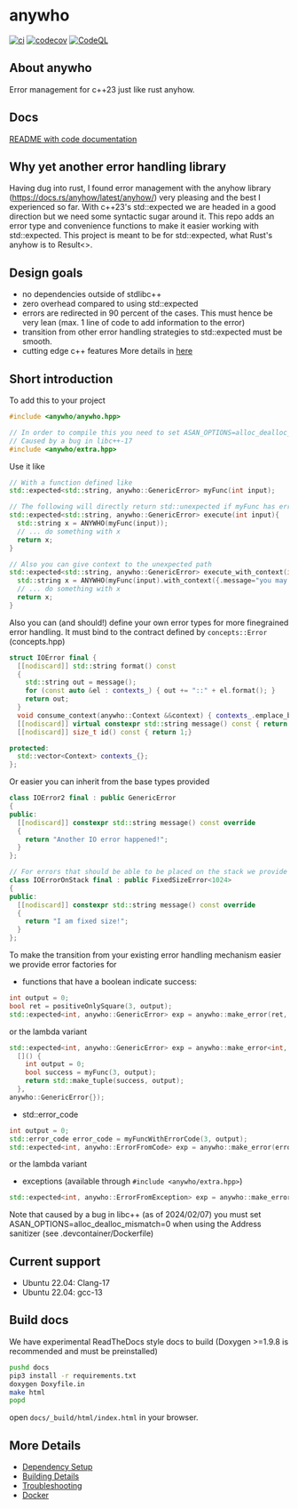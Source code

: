 # anywho

[![ci](https://github.com/johannes-graeter/anywho/actions/workflows/ci.yml/badge.svg)](https://github.com/johannes-graeter/anywho/actions/workflows/ci.yml)
[![codecov](https://codecov.io/gh/johannes-graeter/anywho/branch/main/graph/badge.svg)](https://codecov.io/gh/johannes-graeter/anywho)
[![CodeQL](https://github.com/johannes-graeter/anywho/actions/workflows/codeql-analysis.yml/badge.svg)](https://github.com/johannes-graeter/anywho/actions/workflows/codeql-analysis.yml)

## About anywho
Error management for c++23 just like rust anyhow.

## Docs
[README with code documentation](https://johannes-graeter.github.io/anywho/index.html)

## Why yet another error handling library
Having dug into rust, I found error management with the anyhow library (https://docs.rs/anyhow/latest/anyhow/) very pleasing and the best I experienced so far.
With c++23's std::expected we are headed in a good direction but we need some syntactic sugar around it.
This repo adds an error type and convenience functions to make it easier working with std::expected.
This project is meant to be for std::expected, what Rust's anyhow is to Result<>.

## Design goals
* no dependencies outside of stdlibc++
* zero overhead compared to using std::expected
* errors are redirected in 90 percent of the cases. This must hence be very lean (max. 1 line of code to add information to the error)
* transition from other error handling strategies to std::expected must be smooth.
* cutting edge c++ features
More details in [here](design.md)

## Short introduction
To add this to your project
```cpp
#include <anywho/anywho.hpp>

// In order to compile this you need to set ASAN_OPTIONS=alloc_dealloc_mismatch=0
// Caused by a bug in libc++-17
#include <anywho/extra.hpp>
```

Use it like

```cpp
// With a function defined like
std::expected<std::string, anywho::GenericError> myFunc(int input);

// The following will directly return std::unexpected if myFunc has error.
std::expected<std::string, anywho::GenericError> execute(int input){
  std::string x = ANYWHO(myFunc(input)); 	
  // ... do something with x 
  return x; 
}

// Also you can give context to the unexpected path
std::expected<std::string, anywho::GenericError> execute_with_context(int input){
  std::string x = ANYWHO(myFunc(input).with_context({.message="you may not pass!", .file=__FILE__, .line=__LINE__})); 
  // ... do something with x 
  return x; 
}
```

Also you can (and should!) define your own error types for more finegrained error handling. It must bind to the contract defined by `concepts::Error` (concepts.hpp)
```cpp
struct IOError final {
  [[nodiscard]] std::string format() const
  {
    std::string out = message();
    for (const auto &el : contexts_) { out += "::" + el.format(); }  
    return out;
  }  
  void consume_context(anywho::Context &&context) { contexts_.emplace_back(std::move(context)); }
  [[nodiscard]] virtual constexpr std::string message() const { return "IOError"; }
  [[nodiscard]] size_t id() const { return 1;}

protected:
  std::vector<Context> contexts_{};
};
```
Or easier you can inherit from the base types provided
```cpp
class IOError2 final : public GenericError
{
public:
  [[nodiscard]] constexpr std::string message() const override
  {
    return "Another IO error happened!";
  }
};
```

```cpp
// For errors that should be able to be placed on the stack we provide FixedSizeError
class IOErrorOnStack final : public FixedSizeError<1024>
{
public:
  [[nodiscard]] constexpr std::string message() const override
  {
    return "I am fixed size!";
  }
};
```

To make the transition from your existing error handling mechanism easier we provide error factories for
* functions that have a boolean indicate success:
```cpp
int output = 0;
bool ret = positiveOnlySquare(3, output);
std::expected<int, anywho::GenericError> exp = anywho::make_error(ret, output, anywho::GenericError{});
```
or the lambda variant
```cpp
std::expected<int, anywho::GenericError> exp = anywho::make_error<int, anywho::GenericError>(
  []() {
    int output = 0;
    bool success = myFunc(3, output);
    return std::make_tuple(success, output);
  },
anywho::GenericError{});
```
* std::error_code
```cpp
int output = 0;
std::error_code error_code = myFuncWithErrorCode(3, output);
std::expected<int, anywho::ErrorFromCode> exp = anywho::make_error(error_code, output);
```
or the lambda variant
* exceptions (available through `#include <anywho/extra.hpp>`)
```cpp
std::expected<int, anywho::ErrorFromException> exp = anywho::make_error_from_throwable<int, std::runtime_error>([var]() { return myOtherFunc(var); });
```
Note that caused by a bug in libc++ (as of 2024/02/07) you must set ASAN_OPTIONS=alloc_dealloc_mismatch=0 when using the Address sanitizer (see .devcontainer/Dockerfile)


## Current support
* Ubuntu 22.04: Clang-17
* Ubuntu 22.04: gcc-13


## Build docs
We have experimental ReadTheDocs style docs to build (Doxygen >=1.9.8 is recommended and must be preinstalled)
```bash
pushd docs
pip3 install -r requirements.txt
doxygen Doxyfile.in
make html
popd
```
open `docs/_build/html/index.html` in your browser.

## More Details

 * [Dependency Setup](README_dependencies.md)
 * [Building Details](README_building.md)
 * [Troubleshooting](README_troubleshooting.md)
 * [Docker](README_docker.md)
